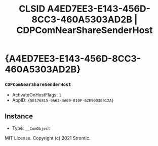 ﻿---
title: "CLSID A4ED7EE3-E143-456D-8CC3-460A5303AD2B | CDPComNearShareSenderHost"
excerpt: What is COM-Object CLSID A4ED7EE3-E143-456D-8CC3-460A5303AD2B?
---

# {A4ED7EE3-E143-456D-8CC3-460A5303AD2B}

### `CDPComNearShareSenderHost`
* ActivateOnHostFlags: `1`
* AppID: `{5E176815-9A63-4A69-810F-62E90D36612A}`

## Instance

* Type: `__ComObject`

MIT License. Copyright (c) 2021 Strontic.


